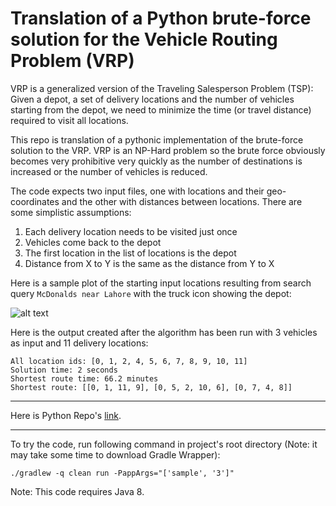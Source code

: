 # Translation of a Python brute-force solution for the Vehicle Routing Problem (VRP)

VRP is a generalized version of the Traveling Salesperson Problem (TSP): Given a depot, a set of delivery locations and the number of vehicles starting from the depot, we need to minimize the time (or travel distance) required to visit all locations.

This repo is translation of a pythonic implementation of the brute-force solution to the VRP. VRP is an NP-Hard problem so the brute force obviously becomes very prohibitive very quickly as the number of destinations is increased or the number of vehicles is reduced.

The code expects two input files, one with locations and their geo-coordinates and the other with distances between locations. There are some simplistic assumptions:

1. Each delivery location needs to be visited just once
2. Vehicles come back to the depot
3. The first location in the list of locations is the depot
4. Distance from X to Y is the same as the distance from Y to X

Here is a sample plot of the starting input locations resulting from search query ```McDonalds near Lahore``` with the truck icon showing the depot:

![alt text](https://i.imgur.com/82QgV4X.jpg)

Here is the output created after the algorithm has been run with 3 vehicles as input and 11 delivery locations:
```
All location ids: [0, 1, 2, 4, 5, 6, 7, 8, 9, 10, 11]
Solution time: 2 seconds
Shortest route time: 66.2 minutes
Shortest route: [[0, 1, 11, 9], [0, 5, 2, 10, 6], [0, 7, 4, 8]]
```
---

Here is Python Repo's [link](https://github.com/ybashir/vrpfun).

---

To try the code, run following command in project's root directory (Note: it may take some time to download Gradle Wrapper):

```./gradlew -q clean run -PappArgs="['sample', '3']"```

Note: This code requires Java 8.